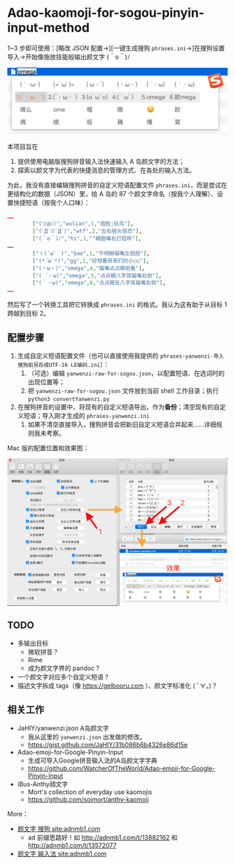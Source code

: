# Adao-kaomoji-for-sogou-pinyin-input-method

1~3 步即可使用：\[略改 JSON 配置→]\[一键生成搜狗  `phrases.ini`→]在搜狗设置导入→开始像施放技能般输出颜文字 (＾o＾)ﾉ

![导入颜文字之后，搜狗拼音用起来的样子](usage-Mac.png)

本项目旨在

1. 提供使用电脑版搜狗拼音输入法快速输入 A 岛颜文字的方法；
2. 探索以颜文字为代表的快捷消息的管理方式、在各处的输入方法。

为此，我没有直接编辑搜狗拼音的自定义短语配置文件 `phrases.ini`，而是尝试在更结构化的数据（JSON）里，给 A 岛的 87 个颜文字命名（按我个人理解）、设置快捷短语（按我个人口味）：

```json
……
		["(つд⊂)","wulian",1,"捂脸;玩鸟"],
        ["(ﾟДﾟ≡ﾟДﾟ)","wtf",2,"左右摇头惊恐"],
        ["(＾o＾)ﾉ","hi",1,"^眼圆嘴右打招呼"],
……
        ["ヾ(´ωﾟ｀)","bao",1,"不明眼猫嘴左抱抱"],
        ["(*´ω`*)","gg",1,"好想要哥哥们的小○○"],
        ["(・ω・)","omega",4,"猫嘴点点眼前看"],
        ["( ´・ω)","omega",5,"点点眼八字耳猫嘴右侧"],
        ["(｀・ω)","omega",6,"点点眼反八字耳猫嘴右侧"],
……
```

然后写了一个转换工具把它转换成 `phrases.ini` 的格式。我认为这有助于从目标 1 跨越到目标 2。

## 配置步骤

1. 生成自定义短语配置文件（也可以直接使用我提供的 `phrases-yanwenzi-导入搜狗前另存成UTF-16 LE编码.ini`）：
   1. （可选）编辑 `yanwenzi-raw-for-sogou.json`，以配置短语、在选词时的出现位置等；
   2. 把 `yanwenzi-raw-for-sogou.json` 文件放到当前 shell 工作目录；执行 `python3 convertYanwenzi.py`
2. 在搜狗拼音的设置中，将现有的自定义短语导出，作为**备份**；清空现有的自定义短语；导入刚才生成的 `phrases-yanwenzi.ini`
   1. 如果不清空直接导入，搜狗拼音会把新旧自定义短语合并起来……详细规则我未考察。



Mac 版的配置位置和效果图：

![Mac 版的配置和效果](operation-Mac.png)

## TODO

+ 多输出目标
  + 微软拼音？
  + Rime
  + 成为颜文字界的 pandoc？
+ 一个颜文字对应多个自定义短语？
+ 描述文字拆成 tags（像 https://gelbooru.com ）、颜文字标准化 ( ﾟ∀。)？

## 相关工作

+ JaHIY/yanwenzi.json A岛颜文字
    + 我从这里的 `yanwenzi.json` 出发做的修改。
    + https://gist.github.com/JaHIY/31b086b6b4326e86d15e
+ Adao-emoji-for-Google-Pinyin-Input
    + 生成可导入Google拼音输入法的A岛颜文字字典
    + https://github.com/WatcherOfTheWorld/Adao-emoji-for-Google-Pinyin-Input
+ iBus-Anthy顔文字
    + Mort's collection of everyday use kaomojis
    + https://github.com/soimort/anthy-kaomoji

More：

+ [颜文字 搜狗 site:adnmb1.com](https://www.google.com/search?&q=%E9%A2%9C%E6%96%87%E5%AD%97+%E6%90%9C%E7%8B%97+site:adnmb1.com&ie=UTF-8&oe=UTF-8)
    + ad 前缀思路好！如 http://adnmb1.com/t/13882162 和 http://adnmb1.com/t/13572077
+ [颜文字 输入法 site:adnmb1.com](https://www.google.com/search?&q=%E9%A2%9C%E6%96%87%E5%AD%97+%E8%BE%93%E5%85%A5%E6%B3%95+site:adnmb1.com&ie=UTF-8&oe=UTF-8)

